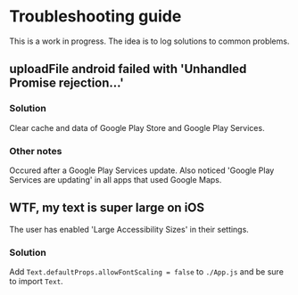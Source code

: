 # Troubleshooting guide

This is a work in progress. The idea is to log solutions to common problems.

## uploadFile android failed with 'Unhandled Promise rejection...'

### Solution

Clear cache and data of Google Play Store and Google Play Services.

### Other notes

Occured after a Google Play Services update. Also noticed 'Google Play Services are updating' in all apps that used Google Maps.

## WTF, my text is super large on iOS

The user has enabled 'Large Accessibility Sizes' in their settings.

### Solution

Add `Text.defaultProps.allowFontScaling = false` to `./App.js` and be sure to import `Text`.
